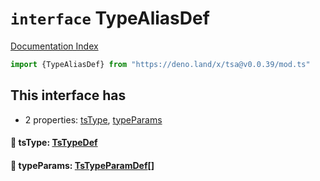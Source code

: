 # `interface` TypeAliasDef

[Documentation Index](../README.md)

```ts
import {TypeAliasDef} from "https://deno.land/x/tsa@v0.0.39/mod.ts"
```

## This interface has

- 2 properties:
[tsType](#-tstype-tstypedef),
[typeParams](#-typeparams-tstypeparamdef)


#### 📄 tsType: [TsTypeDef](../type.TsTypeDef/README.md)



#### 📄 typeParams: [TsTypeParamDef](../interface.TsTypeParamDef/README.md)\[]



